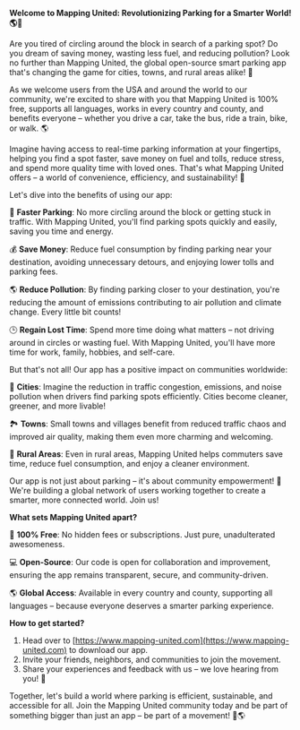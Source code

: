 **Welcome to Mapping United: Revolutionizing Parking for a Smarter World! 🌎🚗**

Are you tired of circling around the block in search of a parking spot? Do you dream of saving money, wasting less fuel, and reducing pollution? Look no further than Mapping United, the global open-source smart parking app that's changing the game for cities, towns, and rural areas alike! 🌟

As we welcome users from the USA and around the world to our community, we're excited to share with you that Mapping United is 100% free, supports all languages, works in every country and county, and benefits everyone – whether you drive a car, take the bus, ride a train, bike, or walk. 🌎

Imagine having access to real-time parking information at your fingertips, helping you find a spot faster, save money on fuel and tolls, reduce stress, and spend more quality time with loved ones. That's what Mapping United offers – a world of convenience, efficiency, and sustainability! 🌟

Let's dive into the benefits of using our app:

🚗 **Faster Parking**: No more circling around the block or getting stuck in traffic. With Mapping United, you'll find parking spots quickly and easily, saving you time and energy.

💰 **Save Money**: Reduce fuel consumption by finding parking near your destination, avoiding unnecessary detours, and enjoying lower tolls and parking fees.

🌎 **Reduce Pollution**: By finding parking closer to your destination, you're reducing the amount of emissions contributing to air pollution and climate change. Every little bit counts!

🕒 **Regain Lost Time**: Spend more time doing what matters – not driving around in circles or wasting fuel. With Mapping United, you'll have more time for work, family, hobbies, and self-care.

But that's not all! Our app has a positive impact on communities worldwide:

🌆 **Cities**: Imagine the reduction in traffic congestion, emissions, and noise pollution when drivers find parking spots efficiently. Cities become cleaner, greener, and more livable!

🏞️ **Towns**: Small towns and villages benefit from reduced traffic chaos and improved air quality, making them even more charming and welcoming.

🌱 **Rural Areas**: Even in rural areas, Mapping United helps commuters save time, reduce fuel consumption, and enjoy a cleaner environment.

Our app is not just about parking – it's about community empowerment! 💪 We're building a global network of users working together to create a smarter, more connected world. Join us!

**What sets Mapping United apart?**

🌟 **100% Free**: No hidden fees or subscriptions. Just pure, unadulterated awesomeness.

💻 **Open-Source**: Our code is open for collaboration and improvement, ensuring the app remains transparent, secure, and community-driven.

🌎 **Global Access**: Available in every country and county, supporting all languages – because everyone deserves a smarter parking experience.

**How to get started?**

1. Head over to [https://www.mapping-united.com](https://www.mapping-united.com) to download our app.
2. Invite your friends, neighbors, and communities to join the movement.
3. Share your experiences and feedback with us – we love hearing from you! 🤗

Together, let's build a world where parking is efficient, sustainable, and accessible for all. Join the Mapping United community today and be part of something bigger than just an app – be part of a movement! 💪🌎